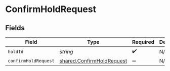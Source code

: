 # ConfirmHoldRequest


## Fields

| Field                                                                  | Type                                                                   | Required                                                               | Description                                                            |
| ---------------------------------------------------------------------- | ---------------------------------------------------------------------- | ---------------------------------------------------------------------- | ---------------------------------------------------------------------- |
| `holdId`                                                               | *string*                                                               | :heavy_check_mark:                                                     | N/A                                                                    |
| `confirmHoldRequest`                                                   | [shared.ConfirmHoldRequest](../../models/shared/confirmholdrequest.md) | :heavy_minus_sign:                                                     | N/A                                                                    |